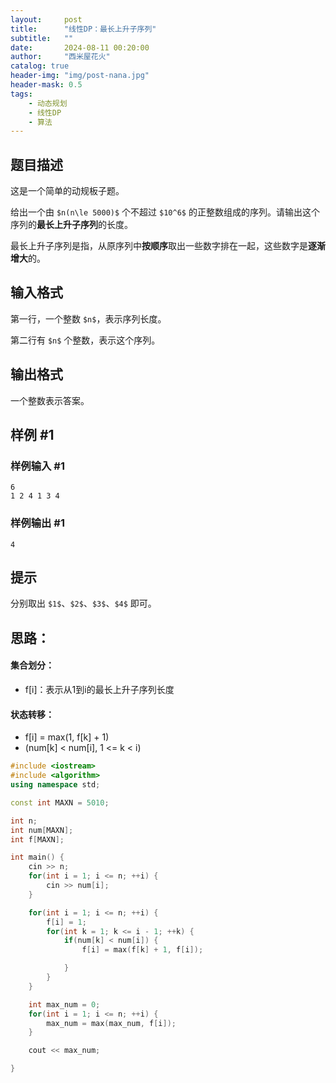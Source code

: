 ```yaml
---
layout:     post
title:      "线性DP：最长上升子序列"
subtitle:   ""
date:       2024-08-11 00:20:00
author:     "西米屋花火"
catalog: true
header-img: "img/post-nana.jpg"
header-mask: 0.5
tags:
    - 动态规划
    - 线性DP
    - 算法
---
```


## 题目描述

这是一个简单的动规板子题。

给出一个由 `$n(n\le 5000)$` 个不超过 `$10^6$` 的正整数组成的序列。请输出这个序列的**最长上升子序列**的长度。

最长上升子序列是指，从原序列中**按顺序**取出一些数字排在一起，这些数字是**逐渐增大**的。

## 输入格式

第一行，一个整数 `$n$`，表示序列长度。

第二行有 `$n$` 个整数，表示这个序列。

## 输出格式

一个整数表示答案。

## 样例 #1

### 样例输入 #1

    6
    1 2 4 1 3 4

### 样例输出 #1

    4

## 提示

分别取出 `$1$`、`$2$`、`$3$`、`$4$` 即可。

## 思路：

#### 集合划分：

*   f\[i]：表示从1到i的最长上升子序列长度

#### 状态转移：

*   f\[i] = max(1, f\[k] + 1)
*   (num\[k] < num\[i], 1 <= k < i)

```cpp
#include <iostream>
#include <algorithm>
using namespace std;

const int MAXN = 5010;

int n;
int num[MAXN];
int f[MAXN];

int main() {
    cin >> n;
    for(int i = 1; i <= n; ++i) {
        cin >> num[i];
    }

    for(int i = 1; i <= n; ++i) {
        f[i] = 1;
        for(int k = 1; k <= i - 1; ++k) {
            if(num[k] < num[i]) {
                f[i] = max(f[k] + 1, f[i]);

            }
        }
    }

    int max_num = 0;
    for(int i = 1; i <= n; ++i) {
        max_num = max(max_num, f[i]);
    }

    cout << max_num;

}
```

